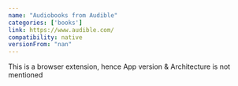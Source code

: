 ```yaml
---
name: "Audiobooks from Audible"
categories: ['books']
link: https://www.audible.com/
compatibility: native
versionFrom: "nan"
---
```


This is a browser extension, hence App version & Architecture is not mentioned